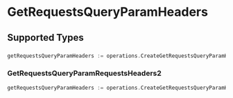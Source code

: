 # GetRequestsQueryParamHeaders


## Supported Types

### 

```go
getRequestsQueryParamHeaders := operations.CreateGetRequestsQueryParamHeadersStr(string{/* values here */})
```

### GetRequestsQueryParamRequestsHeaders2

```go
getRequestsQueryParamHeaders := operations.CreateGetRequestsQueryParamHeadersGetRequestsQueryParamRequestsHeaders2(operations.GetRequestsQueryParamRequestsHeaders2{/* values here */})
```

